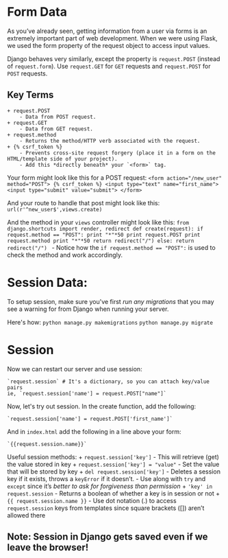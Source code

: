 # Form Data
As you’ve already seen, getting information from a user via forms is an extremely important part of web development. When we were using Flask, we used the form property of the request object to access input values.

Django behaves very similarly, except the property is `request.POST` (instead of `request.form`).
Use `request.GET` for `GET` requests and `request.POST` for `POST` requests.

## Key Terms
    + request.POST
        - Data from POST request.
    + request.GET
        - Data from GET request.
    + request.method
        - Returns the method/HTTP verb associated with the request.
    + {% csrf_token %}
        - Prevents cross-site request forgery (place it in a form on the HTML/template side of your project).
        - Add this *directly beneath* your `<form>` tag.

Your form might look like this for a POST request:
    `<form action="/new_user" method="POST">
    	{% csrf_token %}
    	<input type="text" name="first_name">
    	<input type="submit" value="submit">
    </form>`

And your route to handle that post might look like this:
    `url(r'^new_user$',views.create)`

And the method in your `views` controller might look like this:
    `from django.shortcuts import render, redirect
    def create(request):
    	if request.method == "POST":
    		print "*"*50
    		print request.POST
    		print request.method
    		print "*"*50
    		return redirect("/")
    	else:
    		return redirect("/")
    `
    - Notice how the `if request.method == "POST":` is used to check the method
    and work accordingly.

# Session Data:
To setup session, make sure you've first *run any migrations* that you may see a warning for from Django when running your server.

Here's how:
    `python manage.py makemigrations`
    `python manage.py migrate`

# Session

Now we can restart our server and use session:

    `request.session` # It's a dictionary, so you can attach key/value pairs
    ie, `request.session['name'] = request.POST["name"]`

Now, let's try out session. In the create function, add the following:

    `request.session['name'] = request.POST['first_name']`

And in `index.html` add the following in a line above your form:

    `{{request.session.name}}`

Useful session methods:
    + `request.session['key']`
        - This will retrieve (get) the value stored in key
    + `request.session['key'] = "value"`
        - Set the value that will be stored by key
    + `del request.session['key']`
        - Deletes a session key if it exists, throws a `keyError` if it doesn’t.
        - Use along with `try` and `except` since it’s *better to ask for forgiveness than permission*
    + `'key' in request.session`
        - Returns a boolean of whether a key is in session or not
    + `{{ request.session.name }}`
        - Use dot notation (.) to access `request.session` keys from templates since square brackets ([]) aren’t allowed there

## Note: Session in Django gets saved even if we leave the browser!
